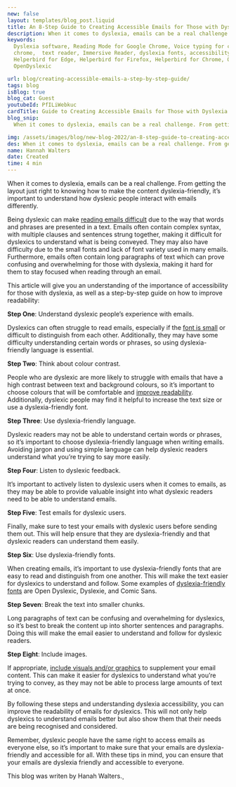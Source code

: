 ```yaml
---
new: false
layout: templates/blog_post.liquid
title: An 8-Step Guide to Creating Accessible Emails for Those with Dyslexia
description: When it comes to dyslexia, emails can be a real challenge. From getting the layout just right to knowing how to make the content dyslexia-friendly, it’s important to understand how dyslexic people interact with emails differently.
keywords:
  Dyslexia software, Reading Mode for Google Chrome, Voice typing for chrome, Text to speech for
  chrome,  text reader, Immersive Reader, dyslexia fonts, accessibility software, dyslexia software,
  Helperbird for Edge, Helperbird for Firefox, Helperbird for Chrome, Opendyslexic for Chrome,
  OpenDyslexic

url: blog/creating-accessible-emails-a-step-by-step-guide/
tags: blog
isBlog: true
blog_cat: Guest
youtubeId: PfILiWebkuc
cardTitle: Guide to Creating Accessible Emails for Those with Dyslexia
blog_snip:
  When it comes to dyslexia, emails can be a real challenge. From getting the layout just right to knowing how to make the content dyslexia-friendly, it’s important to understand how dyslexic people interact with emails differently.

img: /assets/images/blog/new-blog-2022/an-8-step-guide-to-creating-accessible-emails-for-those-with-dyslexia.png
des: When it comes to dyslexia, emails can be a real challenge. From getting the layout just right to knowing how to make the content dyslexia-friendly, it’s important to understand how dyslexic people interact with emails differently.
name: Hannah Walters
date: Created
time: 4 min
---
```




When it comes to dyslexia, emails can be a real challenge. From getting the layout just right to knowing how to make the content dyslexia-friendly, it’s important to understand how dyslexic people interact with emails differently.

Being dyslexic can make [reading emails difficult](https://www.google.com/url?q=https://www.bdadyslexia.org.uk/dyslexia/neurodiversity-and-co-occurring-differences/visual-difficulties&sa=D&source=editors&ust=1674076110412857&usg=AOvVaw3YIZamyb7iqQND21DMQ08y) due to the way that words and phrases are presented in a text. Emails often contain complex syntax, with multiple clauses and sentences strung together, making it difficult for dyslexics to understand what is being conveyed. They may also have difficulty due to the small fonts and lack of font variety used in many emails. Furthermore, emails often contain long paragraphs of text which can prove confusing and overwhelming for those with dyslexia, making it hard for them to stay focused when reading through an email.

This article will give you an understanding of the importance of accessibility for those with dyslexia, as well as a step-by-step guide on how to improve readability:

**Step One**: Understand dyslexic people’s experience with emails.

Dyslexics can often struggle to read emails, especially if the [font is small](https://www.google.com/url?q=https://www.helperbird.com/features/font-sizes/&sa=D&source=editors&ust=1674076110413666&usg=AOvVaw2WhuPAZVDNUK32PhvVYbt6) or difficult to distinguish from each other. Additionally, they may have some difficulty understanding certain words or phrases, so using dyslexia-friendly language is essential.

**Step Two**: Think about colour contrast.

People who are dyslexic are more likely to struggle with emails that have a high contrast between text and background colours, so it’s important to choose colours that will be comfortable and [improve readability](https://www.google.com/url?q=https://instiller.co.uk/blog/how-accessible-are-the-emails-you-send&sa=D&source=editors&ust=1674076110414261&usg=AOvVaw0NAOm0RSYI4LHtiCEjzABO). Additionally, dyslexic people may find it helpful to increase the text size or use a dyslexia-friendly font.

**Step Three**: Use dyslexia-friendly language.

Dyslexic readers may not be able to understand certain words or phrases, so it’s important to choose dyslexia-friendly language when writing emails. Avoiding jargon and using simple language can help dyslexic readers understand what you’re trying to say more easily.

**Step Four**: Listen to dyslexic feedback.

It’s important to actively listen to dyslexic users when it comes to emails, as they may be able to provide valuable insight into what dyslexic readers need to be able to understand emails.

**Step Five**: Test emails for dyslexic users.

Finally, make sure to test your emails with dyslexic users before sending them out. This will help ensure that they are dyslexia-friendly and that dyslexic readers can understand them easily.

**Step Six**: Use dyslexia-friendly fonts.

When creating emails, it’s important to use dyslexia-friendly fonts that are easy to read and distinguish from one another. This will make the text easier for dyslexics to understand and follow. Some examples of [dyslexia-friendly fonts](https://www.google.com/url?q=https://www.helperbird.com/help/how-to-change-the-font-on-any-page/&sa=D&source=editors&ust=1674076110415850&usg=AOvVaw3D5GUNsa6Z0jr2wSFDwcVJ) are Open Dyslexic, Dyslexie, and Comic Sans.

**Step Seven**: Break the text into smaller chunks.

Long paragraphs of text can be confusing and overwhelming for dyslexics, so it’s best to break the content up into shorter sentences and paragraphs. Doing this will make the email easier to understand and follow for dyslexic readers.

**Step Eight**: Include images.

If appropriate, [include visuals and/or graphics](https://www.google.com/url?q=https://www.helperbird.com/features/alt-tool-tip-highlighter/&sa=D&source=editors&ust=1674076110416698&usg=AOvVaw0L1aHW55eHFVSCHSPR2aqi) to supplement your email content. This can make it easier for dyslexics to understand what you’re trying to convey, as they may not be able to process large amounts of text at once.

By following these steps and understanding dyslexia accessibility, you can improve the readability of emails for dyslexics. This will not only help dyslexics to understand emails better but also show them that their needs are being recognised and considered.

Remember, dyslexic people have the same right to access emails as everyone else, so it’s important to make sure that your emails are dyslexia-friendly and accessible for all. With these tips in mind, you can ensure that your emails are dyslexia friendly and accessible to everyone.


This blog was writen by Hanah Walters.¸